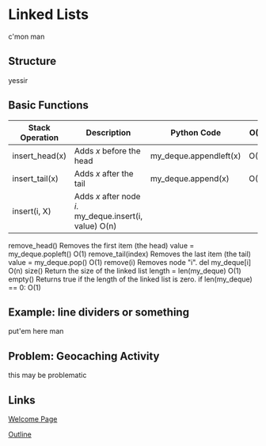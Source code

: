 # Linked Lists
c'mon man

## Structure
yessir

## Basic Functions
| Stack Operation | Description | Python Code | O(?) |
| --- | --- | --- | --- |
| insert_head(x) | Adds _x_ before the head | my_deque.appendleft(x) | O(1) |
| insert_tail(x) | Adds _x_ after the tail | my_deque.append(x) | O(1) |
| insert(i, X) | Adds _x_ after node _i_.	my_deque.insert(i, value)	O(n) |
remove_head()	Removes the first item (the head)	value = my_deque.popleft()	O(1)
remove_tail(index)	Removes the last item (the tail)	value = my_deque.pop()	O(1)
remove(i)	Removes node "i".	del my_deque[i]	O(n)
size()	Return the size of the linked list	length = len(my_deque)	O(1)
empty()	Returns true if the length of the linked list is zero.	if len(my_deque) == 0:	O(1)

## Example: line dividers or something
put'em here man

## Problem: Geocaching Activity
this may be problematic

## Links
[Welcome Page](0-welcome.md)

[Outline](outline.md)
